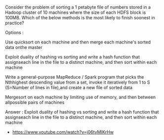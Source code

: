 Consider the problem of sorting a 1 petabyte file of numbers stored in a Hadoop cluster of 10 machines where the size of each HDFS block is 100MB. Which of the below methods is the most likely to finish soonest in practice?

Options :

Use quicksort on each machine and then merge each machine's sorted data onthe master

Exploit duality of hashing vs sorting and write a hash function that assignseach line in the file to a distinct machine, and then sort within each machine

Write a general-purpose MapReduce / Spark program that picks the Nthhighest descending value from a set, invoke it iteratively from 1 to S (S=Number of lines in file),and create a new file of sorted data

Mergesort on each machine by limiting use of memory, and then between allpossible pairs of machines

Answer : Exploit duality of hashing vs sorting and write a hash function that assignseach line in the file to a distinct machine, and then sort within each machine

- https://www.youtube.com/watch?v=j06tyMIKrHw